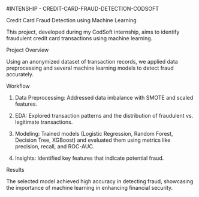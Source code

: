 #INTENSHIP - CREDIT-CARD-FRAUD-DETECTION-CODSOFT

Credit Card Fraud Detection using Machine Learning

This project, developed during my CodSoft internship, aims to identify fraudulent credit card transactions using machine learning.

Project Overview

Using an anonymized dataset of transaction records, we applied data preprocessing and several machine learning models to detect fraud accurately.

Workflow

1. Data Preprocessing: Addressed data imbalance with SMOTE and scaled features.


2. EDA: Explored transaction patterns and the distribution of fraudulent vs. legitimate transactions.


3. Modeling: Trained models (Logistic Regression, Random Forest, Decision Tree, XGBoost) and evaluated them using metrics like precision, recall, and ROC-AUC.


4. Insights: Identified key features that indicate potential fraud.



Results

The selected model achieved high accuracy in detecting fraud, showcasing the importance of machine learning in enhancing financial security.
